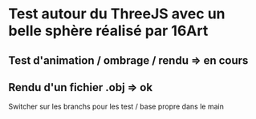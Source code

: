 # Test autour du ThreeJS avec un belle sphère réalisé par 16Art

## Test d'animation / ombrage / rendu => en cours

## Rendu d'un fichier .obj => ok

Switcher sur les branchs pour les test / base propre dans le main
